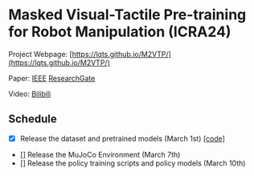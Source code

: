 # Masked Visual-Tactile Pre-training for Robot Manipulation (ICRA24)

Project Webpage: [https://lqts.github.io/M2VTP/](https://lqts.github.io/M2VTP/)

Paper: [IEEE](https://ieeexplore.ieee.org/document/10610933/) [ResearchGate](https://www.researchgate.net/publication/378067504_Masked_Visual-Tactile_Pre-training_for_Robot_Manipulation)

Video: [Bilibili](https://www.bilibili.com/video/BV1pqkyYyEnp/?spm_id_from=333.1387.homepage.video_card.click)

## Schedule
- [X] Release the dataset and pretrained models (March 1st) [[code]](https://github.com/LQTS/Pretraining_for_M2VTP)
- [] Release the MuJoCo Environment (March 7th)
- [] Release the policy training scripts and policy models (March 10th)
